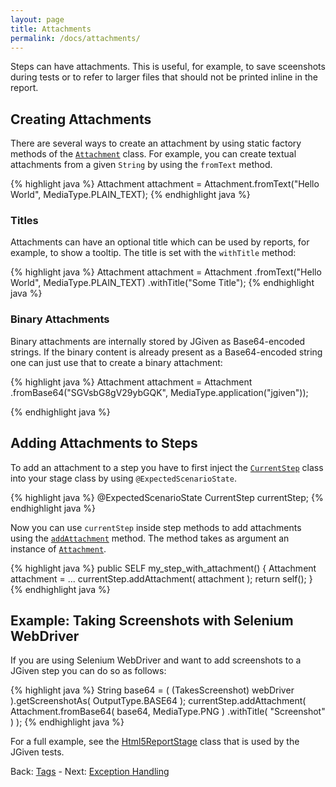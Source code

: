 ```yaml
---
layout: page
title: Attachments
permalink: /docs/attachments/
---
```


Steps can have attachments. This is useful, for example, to save sceenshots during tests or to refer to larger files that should not be printed inline in the report.

## Creating Attachments

There are several ways to create an attachment by using static factory methods of the [`Attachment`](http://jgiven.org/javadoc/com/tngtech/jgiven/attachment/Attachment.html) class. For example, you can create textual attachments from a given `String` by using the `fromText` method.

{% highlight java %}
Attachment attachment = Attachment.fromText("Hello World", MediaType.PLAIN_TEXT);
{% endhighlight java %}

### Titles

Attachments can have an optional title which can be used by reports, for example, to show a tooltip. The title is set with the `withTitle` method:

{% highlight java %}
Attachment attachment = Attachment
    .fromText("Hello World", MediaType.PLAIN_TEXT)
    .withTitle("Some Title");
{% endhighlight java %}


### Binary Attachments

Binary attachments are internally stored by JGiven as Base64-encoded strings. If the binary content is already present as a Base64-encoded string one can just use that to create a binary attachment:

{% highlight java %}
Attachment attachment = Attachment
    .fromBase64("SGVsbG8gV29ybGQK", MediaType.application("jgiven"));

{% endhighlight java %}


## Adding Attachments to Steps

To add an attachment to a step you have to first inject the [`CurrentStep`](http://jgiven.org/javadoc/com/tngtech/jgiven/CurrentStep.html) class into your stage class by using `@ExpectedScenarioState`.

{% highlight java %}
@ExpectedScenarioState
CurrentStep currentStep;
{% endhighlight java %}

Now you can use `currentStep` inside step methods to add attachments using the [`addAttachment`](http://jgiven.org/javadoc/com/tngtech/jgiven/CurrentStep.html#addAttachment%28com.tngtech.jgiven.attachment.Attachment%29) method. The method takes as argument an instance of [`Attachment`](http://jgiven.org/javadoc/com/tngtech/jgiven/attachment/Attachment.html).

{% highlight java %}
public SELF my_step_with_attachment() {
    Attachment attachment = ...
    currentStep.addAttachment( attachment );
    return self();
}
{% endhighlight java %}

## Example: Taking Screenshots with Selenium WebDriver

If you are using Selenium WebDriver and want to add screenshots to a JGiven step you can do so as follows:

{% highlight java %}
String base64 = ( (TakesScreenshot) webDriver ).getScreenshotAs( OutputType.BASE64 );
currentStep.addAttachment( Attachment.fromBase64( base64, MediaType.PNG )
           .withTitle( "Screenshot" ) );
{% endhighlight java %}

For a full example, see the [Html5ReportStage](https://github.com/TNG/JGiven/blob/master/jgiven-tests/src/test/java/com/tngtech/jgiven/report/html5/Html5ReportStage.java) class that is used by the JGiven tests.

Back: [Tags]({{site.baseurl}}/docs/tags/) - Next: [Exception Handling]({{site.baseurl}}/docs/exceptions/)
